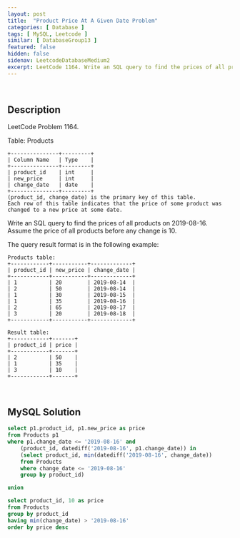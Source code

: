 ```yaml
---
layout: post
title:  "Product Price At A Given Date Problem"
categories: [ Database ]
tags: [ MySQL, Leetcode ]
similar: [ DatabaseGroup13 ]
featured: false
hidden: false
sidenav: LeetcodeDatabaseMedium2
excerpt: LeetCode 1164. Write an SQL query to find the prices of all products on 2019-08-16.
---
```


<br />

## Description

LeetCode Problem 1164. 

Table: Products

```
+---------------+---------+
| Column Name   | Type    |
+---------------+---------+
| product_id    | int     |
| new_price     | int     |
| change_date   | date    |
+---------------+---------+
(product_id, change_date) is the primary key of this table.
Each row of this table indicates that the price of some product was changed to a new price at some date.
```

Write an SQL query to find the prices of all products on 2019-08-16. Assume the price of all products before any change is 10.

The query result format is in the following example:

```
Products table:
+------------+-----------+-------------+
| product_id | new_price | change_date |
+------------+-----------+-------------+
| 1          | 20        | 2019-08-14  |
| 2          | 50        | 2019-08-14  |
| 1          | 30        | 2019-08-15  |
| 1          | 35        | 2019-08-16  |
| 2          | 65        | 2019-08-17  |
| 3          | 20        | 2019-08-18  |
+------------+-----------+-------------+

Result table:
+------------+-------+
| product_id | price |
+------------+-------+
| 2          | 50    |
| 1          | 35    |
| 3          | 10    |
+------------+-------+
```

<br />

## MySQL Solution


```sql
select p1.product_id, p1.new_price as price
from Products p1
where p1.change_date <= '2019-08-16' and
    (product_id, datediff('2019-08-16', p1.change_date)) in
    (select product_id, min(datediff('2019-08-16', change_date))
    from Products
    where change_date <= '2019-08-16'
    group by product_id)

union

select product_id, 10 as price
from Products
group by product_id
having min(change_date) > '2019-08-16'
order by price desc
```
